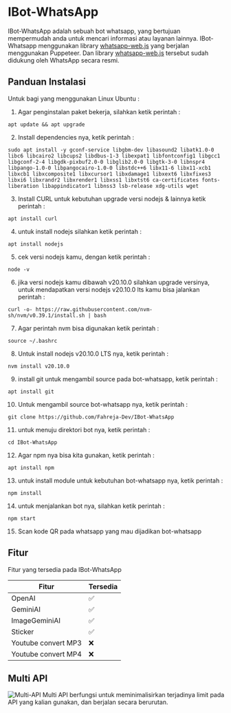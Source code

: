 # IBot-WhatsApp
IBot-WhatsApp adalah sebuah bot whatsapp, yang bertujuan mempermudah anda untuk mencari informasi atau layanan lainnya.
IBot-Whatsapp menggunakan library [whatsapp-web.js](https://wwebjs.dev/) yang berjalan menggunakan Puppeteer. Dan library [whatsapp-web.js](https://wwebjs.dev/) tersebut sudah didukung oleh WhatsApp secara resmi.

## Panduan Instalasi
Untuk bagi yang menggunakan Linux Ubuntu :
1. Agar penginstalan paket bekerja, silahkan ketik perintah :
```
apt update && apt upgrade
```
2. Install dependencies nya, ketik perintah :
```
sudo apt install -y gconf-service libgbm-dev libasound2 libatk1.0-0 libc6 libcairo2 libcups2 libdbus-1-3 libexpat1 libfontconfig1 libgcc1 libgconf-2-4 libgdk-pixbuf2.0-0 libglib2.0-0 libgtk-3-0 libnspr4 libpango-1.0-0 libpangocairo-1.0-0 libstdc++6 libx11-6 libx11-xcb1 libxcb1 libxcomposite1 libxcursor1 libxdamage1 libxext6 libxfixes3 libxi6 libxrandr2 libxrender1 libxss1 libxtst6 ca-certificates fonts-liberation libappindicator1 libnss3 lsb-release xdg-utils wget
```
3. Install CURL untuk kebutuhan upgrade versi nodejs & lainnya ketik perintah :
```
apt install curl
```
4. untuk install nodejs silahkan ketik perintah :
```
apt install nodejs
```
5. cek versi nodejs kamu, dengan ketik perintah :
```
node -v
```
6. jika versi nodejs kamu dibawah v20.10.0 silahkan upgrade versinya, untuk mendapatkan versi nodejs v20.10.0 lts kamu bisa jalankan perintah :
```
curl -o- https://raw.githubusercontent.com/nvm-sh/nvm/v0.39.1/install.sh | bash
```
7. Agar perintah nvm bisa digunakan ketik perintah :
```
source ~/.bashrc
```
8. Untuk install nodejs v20.10.0 LTS nya, ketik perintah :
```
nvm install v20.10.0
```
9. install git untuk mengambil source pada bot-whatsapp, ketik perintah :
```
apt install git
```
10. Untuk mengambil source bot-whatsapp nya, ketik perintah :
```
git clone https://github.com/Fahreja-Dev/IBot-WhatsApp
```
11. untuk menuju direktori bot nya, ketik perintah :
```
cd IBot-WhatsApp
```
12. Agar npm nya bisa kita gunakan, ketik perintah :
```
apt install npm
```
13. untuk install module untuk kebutuhan bot-whatsapp nya, ketik perintah :
```
npm install
```
14. untuk menjalankan bot nya, silahkan ketik perintah :
```
npm start
```
15. Scan kode QR pada whatsapp yang mau dijadikan bot-whatsapp

## Fitur

Fitur yang tersedia pada IBot-WhatsApp

| Fitur                 |Tersedia          |
| ----------------------|------------------|
| OpenAI                |:white_check_mark:|
| GeminiAI              |:white_check_mark:|
| ImageGeminiAI         |:white_check_mark:|
| Sticker               |:white_check_mark:|
| Youtube convert MP3   |:x:               |
| Youtube convert MP4   |:x:               |


## Multi API
![Multi-API](https://github.com/Fahreja-Dev/IBot-WhatsApp/assets/144447615/119c3afb-8c09-451e-9757-7e8cbe8653b6)
Multi API berfungsi untuk meminimalisirkan terjadinya limit pada API yang kalian gunakan, dan berjalan secara berurutan.

